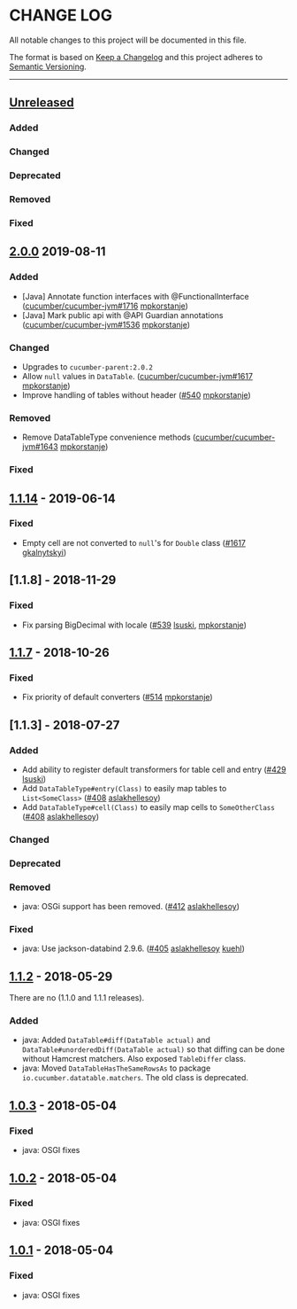 # CHANGE LOG
All notable changes to this project will be documented in this file.

The format is based on [Keep a Changelog](http://keepachangelog.com/)
and this project adheres to [Semantic Versioning](http://semver.org/).

----
## [Unreleased]

### Added
    
### Changed

### Deprecated

### Removed

### Fixed

## [2.0.0] 2019-08-11

### Added
* [Java] Annotate function interfaces with @FunctionalInterface
    ([cucumber/cucumber-jvm#1716](https://github.com/cucumber/cucumber-jvm/issues/1716)
    [mpkorstanje])
* [Java] Mark public api with @API Guardian annotations
    ([cucumber/cucumber-jvm#1536](https://github.com/cucumber/cucumber-jvm/issues/1536)
    [mpkorstanje])        
    
### Changed
 * Upgrades to `cucumber-parent:2.0.2`
 * Allow `null` values in `DataTable`.
     ([cucumber/cucumber-jvm#1617](https://github.com/cucumber/cucumber-jvm/issues/1617)
     [mpkorstanje])        
 * Improve handling of tables without header ([#540](https://github.com/cucumber/cucumber/pull/540) [mpkorstanje])

### Removed
 * Remove DataTableType convenience methods
     ([cucumber/cucumber-jvm#1643](https://github.com/cucumber/cucumber-jvm/issues/1643)
     [mpkorstanje])    

### Fixed

## [1.1.14] - 2019-06-14

### Fixed
 *  Empty cell are not converted to `null`'s for `Double` class
        ([#1617](https://github.com/cucumber/cucumber-jvm/issues/1617) [gkalnytskyi]) 

## [1.1.8] - 2018-11-29

### Fixed
* Fix parsing BigDecimal with locale ([#539](https://github.com/cucumber/cucumber/pull/539) [lsuski], [mpkorstanje])

## [1.1.7] - 2018-10-26

### Fixed
* Fix priority of default converters
  ([#514](https://github.com/cucumber/cucumber/pull/514)
   [mpkorstanje])
   
## [1.1.3] - 2018-07-27

### Added
* Add ability to register default transformers for table cell and entry
  ([#429](https://github.com/cucumber/cucumber/pull/429)
   [lsuski])
* Add `DataTableType#entry(Class)` to easily map tables to `List<SomeClass>`
  ([#408](https://github.com/cucumber/cucumber/pull/408)
   [aslakhellesoy])
* Add `DataTableType#cell(Class)` to easily map cells to `SomeOtherClass`
  ([#408](https://github.com/cucumber/cucumber/pull/408)
   [aslakhellesoy])

### Changed

### Deprecated

### Removed
* java: OSGi support has been removed.
  ([#412](https://github.com/cucumber/cucumber/issues/412)
   [aslakhellesoy])

### Fixed

* java: Use jackson-databind 2.9.6.
  ([#405](https://github.com/cucumber/cucumber/issues/405)
   [aslakhellesoy]
   [kuehl])

## [1.1.2] - 2018-05-29

There are no (1.1.0 and 1.1.1 releases).

### Added

* java: Added `DataTable#diff(DataTable actual)` and `DataTable#unorderedDiff(DataTable actual)`
  so that diffing can be done without Hamcrest matchers. Also exposed `TableDiffer` class.
* java: Moved `DataTableHasTheSameRowsAs` to package `io.cucumber.datatable.matchers`. The old class is
  deprecated.

## [1.0.3] - 2018-05-04

### Fixed

* java: OSGI fixes

## [1.0.2] - 2018-05-04

### Fixed

* java: OSGI fixes

## [1.0.1] - 2018-05-04

### Fixed

* java: OSGI fixes

<!-- Releases -->
[Unreleased]: https://github.com/cucumber/cucumber/compare/datatable-v2.0.0...master
[2.0.0]: https://github.com/cucumber/cucumber/compare/datatable-v1.1.14...datatable-v2.0.0
[1.1.14]: https://github.com/cucumber/cucumber/compare/datatable-v1.1.7...datatable-v1.1.14
[1.1.7]:      https://github.com/cucumber/cucumber/compare/datatable-v1.1.2...datatable-v1.1.7
[1.1.2]:      https://github.com/cucumber/cucumber/compare/datatable-v1.0.3...datatable-v1.1.2
[1.0.3]:      https://github.com/cucumber/cucumber/compare/datatable-v1.0.2...datatable-v1.0.3
[1.0.2]:      https://github.com/cucumber/cucumber/compare/datatable-v1.0.1...datatable-v1.0.2
[1.0.1]:      https://github.com/cucumber/cucumber/compare/datatable-v1.0.0...datatable-v1.0.1
[1.0.0]:      https://github.com/cucumber/cucumber/releases/tag/datatable-v1.0.0

<!-- Contributors in alphabetical order -->
[aslakhellesoy]:    https://github.com/aslakhellesoy
[gkalnytskyi]:      https://github.com/gkalnytskyi
[kuehl]:            https://github.com/kuehl
[lsuski]:           https://github.com/lsuski
[mpkorstanje]:      https://github.com/mpkorstanje
